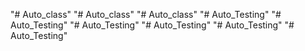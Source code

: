 "# Auto_class" 
"# Auto_class" 
"# Auto_class" 
"# Auto_Testing" 
"# Auto_Testing" 
"# Auto_Testing" 
"# Auto_Testing" 
"# Auto_Testing" 
"# Auto_Testing" 
